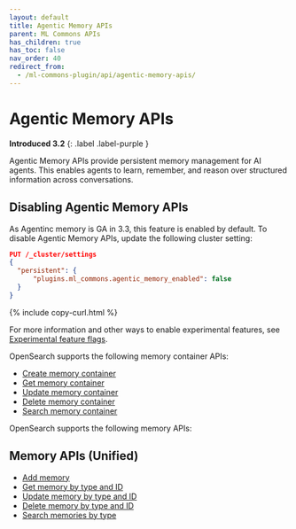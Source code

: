 ```yaml
---
layout: default
title: Agentic Memory APIs
parent: ML Commons APIs
has_children: true
has_toc: false
nav_order: 40
redirect_from: 
  - /ml-commons-plugin/api/agentic-memory-apis/
---
```


# Agentic Memory APIs
**Introduced 3.2**
{: .label .label-purple }

Agentic Memory APIs provide persistent memory management for AI agents. This enables agents to learn, remember, and reason over structured information across conversations.

## Disabling Agentic Memory APIs

As Agentinc memory is GA in 3.3, this feature is enabled by default. To disable Agentic Memory APIs, update the following cluster setting:

```json
PUT /_cluster/settings
{
  "persistent": {
      "plugins.ml_commons.agentic_memory_enabled": false
  }
}
```
{% include copy-curl.html %}

For more information and other ways to enable experimental features, see [Experimental feature flags]({{site.url}}{{site.baseurl}}/install-and-configure/configuring-opensearch/experimental/).

OpenSearch supports the following memory container APIs:

- [Create memory container]({{site.url}}{{site.baseurl}}/ml-commons-plugin/api/agentic-memory-apis/create-memory-container/)
- [Get memory container]({{site.url}}{{site.baseurl}}/ml-commons-plugin/api/agentic-memory-apis/get-memory-container/)
- [Update memory container]({{site.url}}{{site.baseurl}}/ml-commons-plugin/api/agentic-memory-apis/update-memory-container/)
- [Delete memory container]({{site.url}}{{site.baseurl}}/ml-commons-plugin/api/agentic-memory-apis/delete-memory-container/)
- [Search memory container]({{site.url}}{{site.baseurl}}/ml-commons-plugin/api/agentic-memory-apis/search-memory-container/)

OpenSearch supports the following memory APIs:

## Memory APIs (Unified)

- [Add memory]({{site.url}}{{site.baseurl}}/ml-commons-plugin/api/agentic-memory-apis/add-memory/)
- [Get memory by type and ID]({{site.url}}{{site.baseurl}}/ml-commons-plugin/api/agentic-memory-apis/get-memory-by-type/)
- [Update memory by type and ID]({{site.url}}{{site.baseurl}}/ml-commons-plugin/api/agentic-memory-apis/update-memory-by-type/)
- [Delete memory by type and ID]({{site.url}}{{site.baseurl}}/ml-commons-plugin/api/agentic-memory-apis/delete-memory-by-type/)
- [Search memories by type]({{site.url}}{{site.baseurl}}/ml-commons-plugin/api/agentic-memory-apis/search-memories-by-type/)